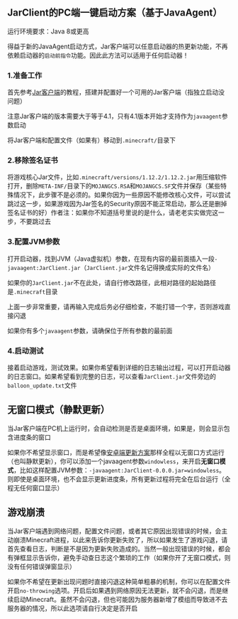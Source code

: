 ## JarClient的PC端一键启动方案（基于JavaAgent）

运行环境要求：Java 8或更高

得益于新的JavaAgent启动方式，Jar客户端可以任意启动器的热更新功能，不再依赖启动器的`启动前指令`功能。因此此方法可以适用于任何启动器！

### 1.准备工作

首先参考[Jar客户端](jar-client.md)的教程，搭建并配置好一个可用的Jar客户端（指独立启动没问题）

注意Jar客户端的版本需要大于等于4.1，只有4.1版本开始才支持作为`javaagent`参数启动

将Jar客户端和配置文件（如果有）移动到`.minecraft/`目录下

### 2.移除签名证书

将游戏核心Jar文件，比如`.minecraft/versions/1.12.2/1.12.2.jar`用压缩软件打开，删除`META-INF/`目录下的`MOJANGCS.RSA`和`MOJANGCS.SF`文件并保存（某些特殊情况下，此步骤不是必须的。如果你因为一些原因不能修改核心文件，可以尝试跳过这一步，如果游戏因为Jar签名的Security原因不能正常启动，那么还是删掉签名证书的好）作者注：如果你不知道括号里说的是什么，请老老实实做完这一步，不要跳过去

### 3.配置JVM参数

打开启动器，找到JVM（Java虚拟机）参数，在现有内容的最前面插入一段`-javaagent:JarClient.jar`（`JarClient.jar`文件名记得换成实际的文件名）

如果你的`JarClient.jar`不在此处，请自行修改路径，此相对路径的起始路径是`.minecraft`目录

上面一步非常重要，请再输入完成后务必仔细检查，不能打错一个字，否则游戏直接闪退

如果你有多个`javaagent`参数，请确保位于所有参数的最前面

### 4.启动测试

接着启动游戏，测试效果。如果你希望看到详细的日志输出过程，可以打开启动器的日志窗口。如果希望看到完整的日志，可以查看`JarClient.jar`文件旁边的`balloon_update.txt`文件

## 无窗口模式（静默更新）

当Jar客户端在PC机上运行时，会自动检测是否是桌面环境，如果是，则会显示包含进度条的窗口

如果你不希望显示窗口，而是希望像[安卓端更新方案](onekey-start-ja-mobile.md)那样全程以无窗口方式运行（也叫静默更新），你可以添加一个javaagent参数`windowless`，来开启**无窗口模式**，比如这样配置JVM参数：`-javaagent:JarClient-0.0.0.jar=windowless`。则即使是桌面环境，也不会显示更新进度条，所有更新过程将完全在后台运行（全程无任何窗口显示）

## 游戏崩溃

当Jar客户端遇到网络问题，配置文件问题，或者其它原因出现错误的时候，会主动崩溃Minecraft进程，以此来告诉你更新失败了，所以如果发生了游戏闪退，请首先查看日志，判断是不是因为更新失败造成的。当然一般出现错误的时候，都会有弹框显示告诉你，避免手动查日志这个繁琐的工作（如果你开了无窗口模式，则没有任何错误弹窗显示）

如果你不希望在更新出现问题时直接闪退这种简单粗暴的机制，你可以在配置文件开启`no-throwing`选项。开启后如果遇到网络原因无法更新，就不会闪退，而是继续启动Minecraft。虽然不会闪退，但也可能因为服务器新增了模组而导致进不去服务器的情况，所以此选项请自行决定是否开启